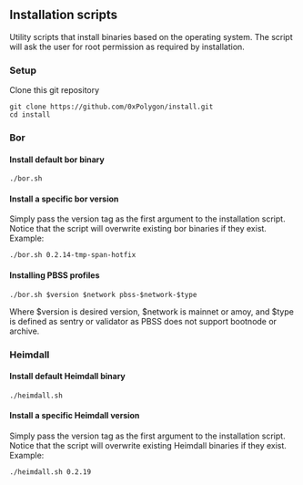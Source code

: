 ## Installation scripts

Utility scripts that install binaries based on the operating system. The script will ask the user for root permission as required by installation.

### Setup

Clone this git repository

```
git clone https://github.com/0xPolygon/install.git
cd install
```

### Bor

#### Install default bor binary

```
./bor.sh
```

#### Install a specific bor version

Simply pass the version tag as the first argument to the installation script. Notice that the script will overwrite existing bor binaries if they exist. Example:

```
./bor.sh 0.2.14-tmp-span-hotfix
```

#### Installing PBSS profiles
```shell
./bor.sh $version $network pbss-$network-$type
```
Where $version is desired version, $network is mainnet or amoy, and $type is defined as sentry or validator as PBSS does not support bootnode or archive.



### Heimdall

#### Install default Heimdall binary

```
./heimdall.sh
```

#### Install a specific Heimdall version

Simply pass the version tag as the first argument to the installation script. Notice that the script will overwrite existing Heimdall binaries if they exist. Example:

```
./heimdall.sh 0.2.19
```
